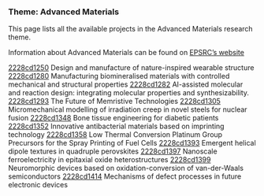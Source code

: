 ### Theme: Advanced Materials

This page lists all the available projects in the Advanced Materials research theme.

Information about Advanced Materials can be found on [EPSRC’s website](https://www.ukri.org/what-we-offer/browse-our-areas-of-investment-and-support/advanced-materials-theme/)

[2228cd1250](../projects/2228cd1250.md) Design and manufacture of nature-inspired wearable structure
[2228cd1280](../projects/2228cd1280.md) Manufacturing biomineralised materials with controlled mechanical and structural properties
[2228cd1282](../projects/2228cd1282.md) AI-assisted molecular and reaction design: integrating molecular properties and synthesizability.
[2228cd1293](../projects/2228cd1293.md) The Future of Memristive Technologies
[2228cd1305](../projects/2228cd1305.md) Micromechanical modelling of irradiation creep in novel steels for nuclear fusion
[2228cd1348](../projects/2228cd1348.md) Bone tissue engineering for diabetic patients
[2228cd1352](../projects/2228cd1352.md) Innovative antibacterial materials based on imprinting technology
[2228cd1358](../projects/2228cd1358.md) Low Thermal Conversion Platinum Group Precursors for the Spray Printing of Fuel Cells
[2228cd1393](../projects/2228cd1393.md) Emergent helical dipole textures in quadruple perovskites
[2228cd1397](../projects/2228cd1397.md) Nanoscale ferroelectricity in epitaxial oxide heterostructures
[2228cd1399](../projects/2228cd1399.md) Neuromorphic devices based on oxidation-conversion of van-der-Waals semiconductors
[2228cd1414](../projects/2228cd1414.md) Mechanisms of defect processes in future electronic devices

